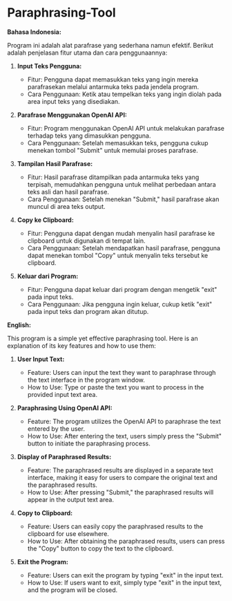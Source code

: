 # Paraphrasing-Tool
**Bahasa Indonesia:**

Program ini adalah alat parafrase yang sederhana namun efektif. Berikut adalah penjelasan fitur utama dan cara penggunaannya:

1. **Input Teks Pengguna:**
   - Fitur: Pengguna dapat memasukkan teks yang ingin mereka parafrasekan melalui antarmuka teks pada jendela program.
   - Cara Penggunaan: Ketik atau tempelkan teks yang ingin diolah pada area input teks yang disediakan.

2. **Parafrase Menggunakan OpenAI API:**
   - Fitur: Program menggunakan OpenAI API untuk melakukan parafrase terhadap teks yang dimasukkan pengguna.
   - Cara Penggunaan: Setelah memasukkan teks, pengguna cukup menekan tombol "Submit" untuk memulai proses parafrase.

3. **Tampilan Hasil Parafrase:**
   - Fitur: Hasil parafrase ditampilkan pada antarmuka teks yang terpisah, memudahkan pengguna untuk melihat perbedaan antara teks asli dan hasil parafrase.
   - Cara Penggunaan: Setelah menekan "Submit," hasil parafrase akan muncul di area teks output.

4. **Copy ke Clipboard:**
   - Fitur: Pengguna dapat dengan mudah menyalin hasil parafrase ke clipboard untuk digunakan di tempat lain.
   - Cara Penggunaan: Setelah mendapatkan hasil parafrase, pengguna dapat menekan tombol "Copy" untuk menyalin teks tersebut ke clipboard.

5. **Keluar dari Program:**
   - Fitur: Pengguna dapat keluar dari program dengan mengetik "exit" pada input teks.
   - Cara Penggunaan: Jika pengguna ingin keluar, cukup ketik "exit" pada input teks dan program akan ditutup.

**English:**

This program is a simple yet effective paraphrasing tool. Here is an explanation of its key features and how to use them:

1. **User Input Text:**
   - Feature: Users can input the text they want to paraphrase through the text interface in the program window.
   - How to Use: Type or paste the text you want to process in the provided input text area.

2. **Paraphrasing Using OpenAI API:**
   - Feature: The program utilizes the OpenAI API to paraphrase the text entered by the user.
   - How to Use: After entering the text, users simply press the "Submit" button to initiate the paraphrasing process.

3. **Display of Paraphrased Results:**
   - Feature: The paraphrased results are displayed in a separate text interface, making it easy for users to compare the original text and the paraphrased results.
   - How to Use: After pressing "Submit," the paraphrased results will appear in the output text area.

4. **Copy to Clipboard:**
   - Feature: Users can easily copy the paraphrased results to the clipboard for use elsewhere.
   - How to Use: After obtaining the paraphrased results, users can press the "Copy" button to copy the text to the clipboard.

5. **Exit the Program:**
   - Feature: Users can exit the program by typing "exit" in the input text.
   - How to Use: If users want to exit, simply type "exit" in the input text, and the program will be closed.
